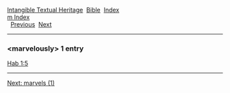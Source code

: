 [Intangible Textual Heritage](../../index)  [Bible](../index) 
[Index](index)   
[m Index](_m_)  
  [Previous](c07176)  [Next](c07178) 

------------------------------------------------------------------------

### &lt;marvelously&gt; 1 entry

[Hab 1:5](../kjv/hab001.htm#005)  

------------------------------------------------------------------------

[Next: marvels (1)](c07178)
